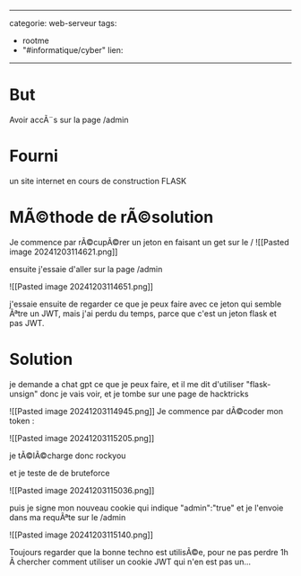 <script src="../../../js/password-protect.js"></script>

---
categorie: web-serveur
tags:
  - rootme
  - "#informatique/cyber"
lien:
---


# But

Avoir accÃ¨s sur la page /admin 

# Fourni


un site internet en cours de construction FLASK 

# MÃ©thode de rÃ©solution

Je commence par rÃ©cupÃ©rer un jeton en faisant un get sur le /
![[Pasted image 20241203114621.png]]

ensuite j'essaie d'aller sur la page /admin

![[Pasted image 20241203114651.png]]

j'essaie ensuite de regarder ce que je peux faire avec ce jeton qui semble Ãªtre un JWT, mais j'ai perdu du temps, parce que c'est un jeton flask et pas JWT.




# Solution

je demande a chat gpt ce que je peux faire, et il me dit d'utiliser "flask-unsign" donc je vais voir, et je tombe sur une page de hacktricks

![[Pasted image 20241203114945.png]]
Je commence par dÃ©coder mon token :

![[Pasted image 20241203115205.png]]


je tÃ©lÃ©charge donc rockyou

et je teste de de bruteforce

![[Pasted image 20241203115036.png]]


puis je signe mon nouveau cookie qui indique "admin":"true" et je l'envoie dans ma requÃªte sur le /admin


![[Pasted image 20241203115140.png]]


Toujours regarder que la bonne techno est utilisÃ©e, pour ne pas perdre 1h Ã  chercher comment utiliser un cookie JWT qui n'en est pas un...